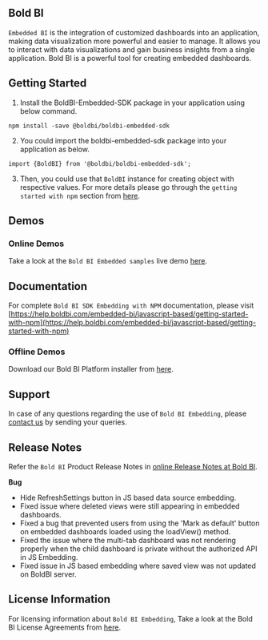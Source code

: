 ## Bold BI

`Embedded BI` is the integration of customized dashboards into an application, making data visualization more powerful and easier to manage. It allows you to interact with data visualizations and gain business insights from a single application. Bold BI is a powerful tool for creating embedded dashboards.

## Getting Started
1. Install the BoldBI-Embedded-SDK package in your application using below command.
```
npm install -save @boldbi/boldbi-embedded-sdk
```

2. You could import the boldbi-embedded-sdk package into your application as below.
```
import {BoldBI} from '@boldbi/boldbi-embedded-sdk';
```
3. Then, you could use that `BoldBI` instance for creating object with respective values. For more details please go through the `getting started with npm` section from [here](https://help.boldbi.com/embedded-bi/javascript-based/getting-started-with-npm/#create-bold-bi-instance).

## Demos

### Online Demos

Take a look at the `Bold BI Embedded samples` live demo [here](https://samples.boldbi.com/embed).

## Documentation

For complete `Bold BI SDK Embedding with NPM` documentation, please visit [https://help.boldbi.com/embedded-bi/javascript-based/getting-started-with-npm](https://help.boldbi.com/embedded-bi/javascript-based/getting-started-with-npm)

### Offline Demos

Download our Bold BI Platform installer from [here](https://www.boldbi.com/account).

## Support

In case of any questions regarding the use of `Bold BI Embedding`, please [contact us](mailto:support@boldbi.com) by sending your queries.

## Release Notes

Refer the `Bold BI` Product Release Notes in [online Release Notes at Bold BI](https://www.boldbi.com/release-history/).

**Bug**
 
* Hide RefreshSettings button in JS based data source embedding.
* Fixed issue where deleted views were still appearing in embedded dashboards.
* Fixed a bug that prevented users from using the 'Mark as default' button on embedded dashboards loaded using the loadView() method.
* Fixed the issue where the multi-tab dashboard was not rendering properly when the child dashboard is private without the authorized API in JS Embedding.
* Fixed issue in JS based embedding where saved view was not updated on BoldBI server.

## License Information

For licensing information about `Bold BI Embedding`, Take a look at the Bold BI License Agreements from [here](https://www.boldbi.com/terms-of-use).
